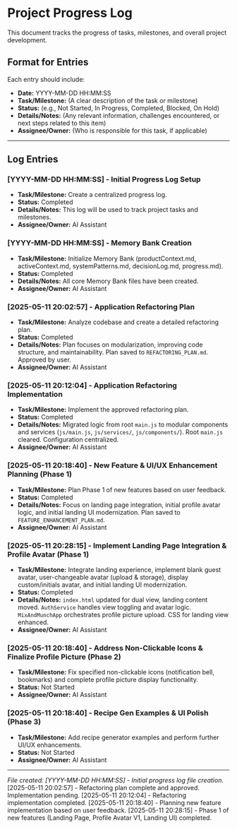 # Project Progress Log

This document tracks the progress of tasks, milestones, and overall project development.

## Format for Entries
Each entry should include:
- **Date:** YYYY-MM-DD HH:MM:SS
- **Task/Milestone:** (A clear description of the task or milestone)
- **Status:** (e.g., Not Started, In Progress, Completed, Blocked, On Hold)
- **Details/Notes:** (Any relevant information, challenges encountered, or next steps related to this item)
- **Assignee/Owner:** (Who is responsible for this task, if applicable)

---
## Log Entries

### [YYYY-MM-DD HH:MM:SS] - Initial Progress Log Setup
- **Task/Milestone:** Create a centralized progress log.
- **Status:** Completed
- **Details/Notes:** This log will be used to track project tasks and milestones.
- **Assignee/Owner:** AI Assistant

### [YYYY-MM-DD HH:MM:SS] - Memory Bank Creation
- **Task/Milestone:** Initialize Memory Bank (productContext.md, activeContext.md, systemPatterns.md, decisionLog.md, progress.md).
- **Status:** Completed
- **Details/Notes:** All core Memory Bank files have been created.
- **Assignee/Owner:** AI Assistant

### [2025-05-11 20:02:57] - Application Refactoring Plan
- **Task/Milestone:** Analyze codebase and create a detailed refactoring plan.
- **Status:** Completed
- **Details/Notes:** Plan focuses on modularization, improving code structure, and maintainability. Plan saved to `REFACTORING_PLAN.md`. Approved by user.
- **Assignee/Owner:** AI Assistant

### [2025-05-11 20:12:04] - Application Refactoring Implementation
- **Task/Milestone:** Implement the approved refactoring plan.
- **Status:** Completed
- **Details/Notes:** Migrated logic from root `main.js` to modular components and services (`js/main.js`, `js/services/`, `js/components/`). Root `main.js` cleared. Configuration centralized.
- **Assignee/Owner:** AI Assistant

### [2025-05-11 20:18:40] - New Feature & UI/UX Enhancement Planning (Phase 1)
- **Task/Milestone:** Plan Phase 1 of new features based on user feedback.
- **Status:** Completed
- **Details/Notes:** Focus on landing page integration, initial profile avatar logic, and initial landing UI modernization. Plan saved to `FEATURE_ENHANCEMENT_PLAN.md`.
- **Assignee/Owner:** AI Assistant

### [2025-05-11 20:28:15] - Implement Landing Page Integration & Profile Avatar (Phase 1)
- **Task/Milestone:** Integrate landing experience, implement blank guest avatar, user-changeable avatar (upload & storage), display custom/initials avatar, and initial landing UI modernization.
- **Status:** Completed
- **Details/Notes:** `index.html` updated for dual view, landing content moved. `AuthService` handles view toggling and avatar logic. `MixAndMunchApp` orchestrates profile picture upload. CSS for landing view enhanced.
- **Assignee/Owner:** AI Assistant

### [2025-05-11 20:18:40] - Address Non-Clickable Icons & Finalize Profile Picture (Phase 2)
- **Task/Milestone:** Fix specified non-clickable icons (notification bell, bookmarks) and complete profile picture display functionality.
- **Status:** Not Started
- **Assignee/Owner:** AI Assistant

### [2025-05-11 20:18:40] - Recipe Gen Examples & UI Polish (Phase 3)
- **Task/Milestone:** Add recipe generator examples and perform further UI/UX enhancements.
- **Status:** Not Started
- **Assignee/Owner:** AI Assistant
---
*File created: [YYYY-MM-DD HH:MM:SS] - Initial progress log file creation.*
[2025-05-11 20:02:57] - Refactoring plan complete and approved. Implementation pending.
[2025-05-11 20:12:04] - Refactoring implementation completed.
[2025-05-11 20:18:40] - Planning new feature implementation based on user feedback.
[2025-05-11 20:28:15] - Phase 1 of new features (Landing Page, Profile Avatar V1, Landing UI) completed.